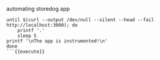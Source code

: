 automating storedog app

```
until $(curl --output /dev/null --silent --head --fail http://localhost:3000); do
    printf '.'
    sleep 5
printf '\nThe app is instrumented!\n'
done
```{{execute}}